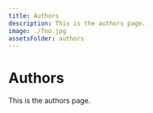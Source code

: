```yaml
---
title: Authors
description: This is the authors page.
image: ./foo.jpg 
assetsFolder: authors
---
```


# Authors

This is the authors page.
